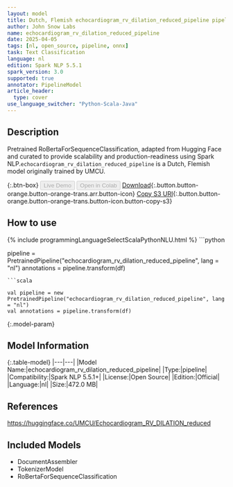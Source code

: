 ```yaml
---
layout: model
title: Dutch, Flemish echocardiogram_rv_dilation_reduced_pipeline pipeline RoBertaForSequenceClassification from UMCU
author: John Snow Labs
name: echocardiogram_rv_dilation_reduced_pipeline
date: 2025-04-05
tags: [nl, open_source, pipeline, onnx]
task: Text Classification
language: nl
edition: Spark NLP 5.5.1
spark_version: 3.0
supported: true
annotator: PipelineModel
article_header:
  type: cover
use_language_switcher: "Python-Scala-Java"
---
```


## Description

Pretrained RoBertaForSequenceClassification, adapted from Hugging Face and curated to provide scalability and production-readiness using Spark NLP.`echocardiogram_rv_dilation_reduced_pipeline` is a Dutch, Flemish model originally trained by UMCU.

{:.btn-box}
<button class="button button-orange" disabled>Live Demo</button>
<button class="button button-orange" disabled>Open in Colab</button>
[Download](https://s3.amazonaws.com/auxdata.johnsnowlabs.com/public/models/echocardiogram_rv_dilation_reduced_pipeline_nl_5.5.1_3.0_1743859022456.zip){:.button.button-orange.button-orange-trans.arr.button-icon}
[Copy S3 URI](s3://auxdata.johnsnowlabs.com/public/models/echocardiogram_rv_dilation_reduced_pipeline_nl_5.5.1_3.0_1743859022456.zip){:.button.button-orange.button-orange-trans.button-icon.button-copy-s3}

## How to use



<div class="tabs-box" markdown="1">
{% include programmingLanguageSelectScalaPythonNLU.html %}
```python

pipeline = PretrainedPipeline("echocardiogram_rv_dilation_reduced_pipeline", lang = "nl")
annotations =  pipeline.transform(df)   

```
```scala

val pipeline = new PretrainedPipeline("echocardiogram_rv_dilation_reduced_pipeline", lang = "nl")
val annotations = pipeline.transform(df)

```
</div>

{:.model-param}
## Model Information

{:.table-model}
|---|---|
|Model Name:|echocardiogram_rv_dilation_reduced_pipeline|
|Type:|pipeline|
|Compatibility:|Spark NLP 5.5.1+|
|License:|Open Source|
|Edition:|Official|
|Language:|nl|
|Size:|472.0 MB|

## References

https://huggingface.co/UMCU/Echocardiogram_RV_DILATION_reduced

## Included Models

- DocumentAssembler
- TokenizerModel
- RoBertaForSequenceClassification